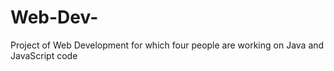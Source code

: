 # Web-Dev-
Project of Web Development for which four people are working on Java and JavaScript code

